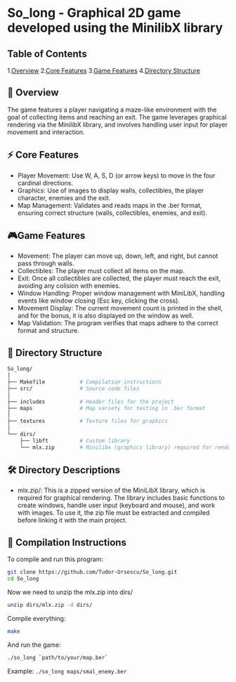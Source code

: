 # So_long - Graphical 2D game developed using the MinilibX library

## Table of Contents
1.[Overview](#overview)
2.[Core Features](#-core-features)
3.[Game Features](#game-features)
4.[Directory Structure](#-directory-structure)

## 📌 Overview

The game features a player navigating a maze-like environment with the goal of collecting items and reaching an exit. The game leverages graphical rendering via the MinilibX library, and involves handling user input for player movement and interaction.

## ⚡ Core Features
- Player Movement: Use W, A, S, D (or arrow keys) to move in the four cardinal directions.
- Graphics: Use of images to display walls, collectibles, the player character, enemies and the exit.
- Map Management: Validates and reads maps in the .ber format, ensuring correct structure (walls, collectibles, enemies, and exit).

## 🎮Game Features
- Movement: The player can move up, down, left, and right, but cannot pass through walls.
- Collectibles: The player must collect all items on the map.
- Exit: Once all collectibles are collected, the player must reach the exit, avoiding any colision with enemies.
- Window Handling: Proper window management with MiniLibX, handling events like window closing (Esc key, clicking the cross).
- Movement Display: The current movement count is printed in the shell, and for the bonus, it is also displayed on the window as well.
- Map Validation: The program verifies that maps adhere to the correct format and structure.

## 📂 Directory Structure

```sh
So_long/
│
├── Makefile           # Compilation instructions
├── src/               # Source code files
│
├── includes           # Header files for the project
├── maps               # Map variety for testing in .ber format
│
├── textures           # Texture files for graphics
│
└── dirs/
    ├── libft          # Custom library
    └── mlx.zip        # Minilibx (graphics library) required for rendering the game
```

## 🛠 Directory Descriptions
- mlx.zip/:
This is a zipped version of the MiniLibX library, which is required for graphical rendering. The library includes basic functions to create windows, handle user input (keyboard and mouse), and work with images. To use it, the zip file must be extracted and compiled before linking it with the main project.

## 🚀 Compilation Instructions
To compile and run this program:
```sh
git clone https://github.com/Tudor-Ursescu/So_long.git
cd So_long
```
Now we need to unzip the mlx.zip into dirs/
```sh
unzip dirs/mlx.zip -d dirs/
```
Compile everything:
```sh
make
```
And run the game:
```sh
./so_long `path/to/your/map.ber`
```
Example: `./so_long maps/smal_enemy.ber`
